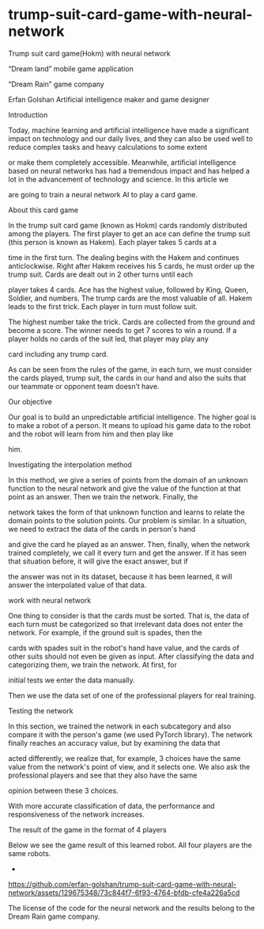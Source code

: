 # trump-suit-card-game-with-neural-network

Trump suit card game(Hokm) with neural network

“Dream land” mobile game application

“Dream Rain” game company

Erfan Golshan Artificial intelligence maker and game designer


Introduction

Today, machine learning and artificial intelligence have made a significant impact on technology and our daily lives, and they can also be used well to reduce complex tasks and heavy calculations to some extent 

or make them completely accessible. Meanwhile, artificial intelligence based on neural networks has had a tremendous impact and has helped a lot in the advancement of technology and science. In this article we 

are going to train a neural network AI to play a card game.


About this card game

In the trump suit card game (known as Hokm) cards randomly distributed among the players. The first player to get an ace can define the trump suit (this person is known as Hakem). Each player takes 5 cards at a

time in the first turn. The dealing begins with the Hakem and continues anticlockwise. Right after Hakem receives his 5 cards, he must order up the trump suit. Cards are dealt out in 2 other turns until each 

player takes 4 cards. Ace has the highest value, followed by King, Queen, Soldier, and numbers. The trump cards are the most valuable of all. Hakem leads to the first trick. Each player in turn must follow suit. 

The highest number take the trick. Cards are collected from the ground and become a score. The winner needs to get 7 scores to win a round. If a player holds no cards of the suit led, that player may play any 

card including any trump card.

As can be seen from the rules of the game, in each turn, we must consider the cards played, trump suit, the cards in our hand and also the suits that our teammate or opponent team doesn’t have. 


Our objective

Our goal is to build an unpredictable artificial intelligence. The higher goal is to make a robot of a person. It means to upload his game data to the robot and the robot will learn from him and then play like

him.


Investigating the interpolation method

In this method, we give a series of points from the domain of an unknown function to the neural network and give the value of the function at that point as an answer. Then we train the network. Finally, the 

network takes the form of that unknown function and learns to relate the domain points to the solution points. Our problem is similar. In a situation, we need to extract the data of the cards in person's hand 

and give the card he played as an answer. Then, finally, when the network trained completely, we call it every turn and get the answer. If it has seen that situation before, it will give the exact answer, but if

the answer was not in its dataset, because it has been learned, it will answer the interpolated value of that data. 

work with neural network

One thing to consider is that the cards must be sorted. That is, the data of each turn must be categorized so that irrelevant data does not enter the network. For example, if the ground suit is spades, then the

cards with spades suit in the robot's hand have value, and the cards of other suits should not even be given as input. After classifying the data and categorizing them, we train the network. At first, for 

initial tests we enter the data manually.

Then we use the data set of one of the professional players for real training.


Testing the network

In this section, we trained the network in each subcategory and also compare it with the person's game (we used PyTorch library). The network finally reaches an accuracy value, but by examining the data that 

acted differently, we realize that, for example, 3 choices have the same value from the network's point of view, and it selects one. We also ask the professional players and see that they also have the same 

opinion between these 3 choices.

With more accurate classification of data, the performance and responsiveness of the network increases.


The result of the game in the format of 4 players

Below we see the game result of this learned robot. All four players are the same robots.

*

https://github.com/erfan-golshan/trump-suit-card-game-with-neural-network/assets/129675348/73c844f7-6f93-4764-bfdb-cfe4a226a5cd



The license of the code for the neural network and the results belong to the Dream Rain game company.

